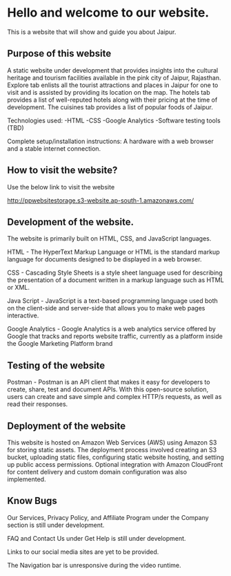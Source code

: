 # Hello and welcome to our website.
This is a website that will show and guide you about Jaipur.

## Purpose of this website
A static website under development that provides insights into the cultural heritage and tourism facilities available in the pink city of Jaipur, Rajasthan. Explore tab enlists all the tourist attractions and places in Jaipur for one to visit and is assisted by providing its location on the map. The hotels tab provides a list of well-reputed hotels along with their pricing at the time of development. The cuisines tab provides a list of popular foods of Jaipur.

Technologies used: 
-HTML
-CSS
-Google Analytics
-Software testing tools (TBD)

Complete setup/installation instructions: A hardware with a web browser and a stable internet connection.




## How to visit the website?
Use the below link to visit the website

http://ppwebsitestorage.s3-website.ap-south-1.amazonaws.com/


## Development of the website.

The website is primarily built on HTML, CSS, and JavaScript languages.

HTML - The HyperText Markup Language or HTML is the standard markup language for documents designed to be displayed in a web browser. 

CSS - Cascading Style Sheets is a style sheet language used for describing the presentation of a document written in a markup language such as HTML or XML.

Java Script - JavaScript is a text-based programming language used both on the client-side and server-side that allows you to make web pages interactive. 

Google Analytics - Google Analytics is a web analytics service offered by Google that tracks and reports website traffic, currently as a platform inside the Google Marketing Platform brand

## Testing of the website

Postman - Postman is an API client that makes it easy for developers to create, share, test and document APIs. With this open-source solution, users can create and save simple and complex HTTP/s requests, as well as read their responses.

## Deployment of the website

This website is hosted on Amazon Web Services (AWS) using Amazon S3 for storing static assets. The deployment process involved creating an S3 bucket, uploading static files, configuring static website hosting, and setting up public access permissions. Optional integration with Amazon CloudFront for content delivery and custom domain configuration was also implemented.

## Know Bugs

 Our Services, Privacy Policy, and Affiliate Program under the Company section is still under development.
 
 FAQ and Contact Us under Get Help is still under development.
 
 Links to our social media sites are yet to be provided.

 The Navigation  bar is unresponsive during the video runtime.
 

